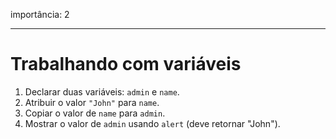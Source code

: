 importância: 2

---

# Trabalhando com variáveis

1. Declarar duas variáveis: `admin` e `name`.
2. Atribuir o valor `"John"` para `name`.
3. Copiar o valor de `name` para `admin`.
4. Mostrar o valor de `admin` usando `alert` (deve retornar "John").
